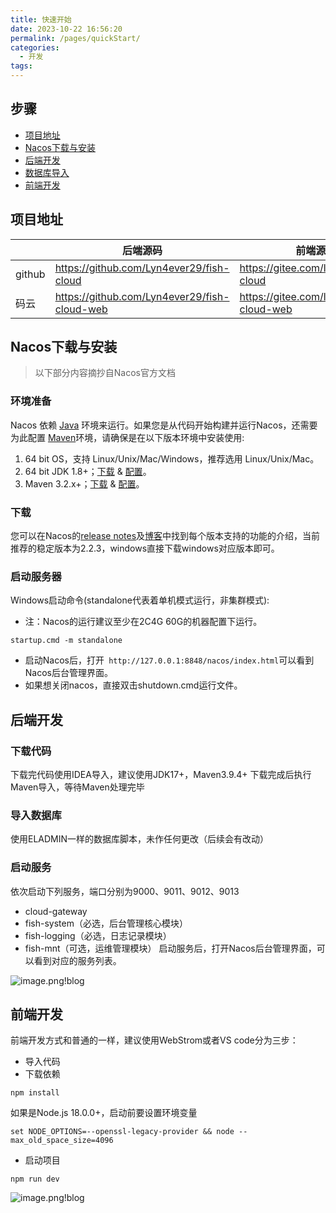 ```yaml
---
title: 快速开始
date: 2023-10-22 16:56:20
permalink: /pages/quickStart/
categories:
  - 开发
tags:
---
```

## 步骤
- [项目地址](#项目地址)
- [Nacos下载与安装](#Nacos下载与安装)
- [后端开发](#后端开发)
- [数据库导入](#数据库导入)
- [前端开发](#前端开发)

## 项目地址 ##

|        | 后端源码                                         | 前端源码                                      |  
|--------|----------------------------------------------|-------------------------------------------|  
| github | https://github.com/Lyn4ever29/fish-cloud     | https://gitee.com/lyn4ever/fish-cloud     |  
| 码云     | https://github.com/Lyn4ever29/fish-cloud-web | https://gitee.com/lyn4ever/fish-cloud-web |

## Nacos下载与安装 ##
> 以下部分内容摘抄自Nacos官方文档
### 环境准备

Nacos 依赖 [Java](https://docs.oracle.com/cd/E19182-01/820-7851/inst_cli_jdk_javahome_t/) 环境来运行。如果您是从代码开始构建并运行Nacos，还需要为此配置 [Maven](https://maven.apache.org/index.html)环境，请确保是在以下版本环境中安装使用:

1. 64 bit OS，支持 Linux/Unix/Mac/Windows，推荐选用 Linux/Unix/Mac。
2. 64 bit JDK 1.8+；[下载](http://www.oracle.com/technetwork/java/javase/downloads/jdk8-downloads-2133151.html) & [配置](https://docs.oracle.com/cd/E19182-01/820-7851/inst_cli_jdk_javahome_t/)。
3. Maven 3.2.x+；[下载](https://maven.apache.org/download.cgi) & [配置](https://maven.apache.org/settings.html)。

### 下载
您可以在Nacos的[release notes](https://github.com/alibaba/nacos/releases)及[博客](https://nacos.io/zh-cn/blog/index.html)中找到每个版本支持的功能的介绍，当前推荐的稳定版本为2.2.3，windows直接下载windows对应版本即可。
### 启动服务器
Windows启动命令(standalone代表着单机模式运行，非集群模式):
- 注：Nacos的运行建议至少在2C4G 60G的机器配置下运行。

```
startup.cmd -m standalone
```
- 启动Nacos后，打开``` http://127.0.0.1:8848/nacos/index.html```可以看到Nacos后台管理界面。
- 如果想关闭nacos，直接双击shutdown.cmd运行文件。


## 后端开发 ##

### 下载代码
 下载完代码使用IDEA导入，建议使用JDK17+，Maven3.9.4+
下载完成后执行Maven导入，等待Maven处理完毕
### 导入数据库
使用ELADMIN一样的数据库脚本，未作任何更改（后续会有改动）
###  启动服务
依次启动下列服务，端口分别为9000、9011、9012、9013
- cloud-gateway
- fish-system（必选，后台管理核心模块）
- fish-logging（必选，日志记录模块）
- fish-mnt（可选，运维管理模块）
启动服务后，打开Nacos后台管理界面，可以看到对应的服务列表。

![image.png!blog](https://img.jhacker.cn/img/20231024180654.png)



## 前端开发 ##
前端开发方式和普通的一样，建议使用WebStrom或者VS code分为三步：
- 导入代码
- 下载依赖
```shell
npm install 
```
如果是Node.js 18.0.0+，启动前要设置环境变量
```shell
set NODE_OPTIONS=--openssl-legacy-provider && node --max_old_space_size=4096
```
- 启动项目
```shell
npm run dev
```
![image.png!blog](https://img.jhacker.cn/img/20231024182653.png!blog)

